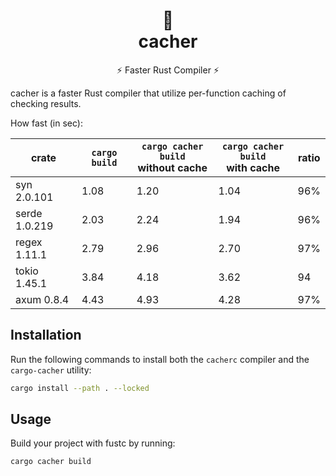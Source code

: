 <div align="center">
  <h1>
    🦅<br>
    cacher
  </h1>
  <p>⚡️ Faster Rust Compiler ⚡️</p>
</div>

cacher is a faster Rust compiler that utilize per-function caching of checking results.

How fast (in sec):

<table>
  <thead>
    <th>crate</th>
    <th><code>cargo build</code></th>
    <th><code>cargo cacher build</code><br>without cache</th>
    <th><code>cargo cacher build</code><br>with cache</th>
    <th>ratio</th>
  </thead>
  <tbody>
    <tr>
      <td>syn 2.0.101</td>
      <td>1.08</td>
      <td>1.20</td>
      <td>1.04</td>
      <td>96%</td>
    </tr>
    <tr>
      <td>serde 1.0.219</td>
      <td>2.03</td>
      <td>2.24</td>
      <td>1.94</td>
      <td>96%</td>
    </tr>
    <tr>
      <td>regex 1.11.1</td>
      <td>2.79</td>
      <td>2.96</td>
      <td>2.70</td>
      <td>97%</td>
    </tr>
    <tr>
      <td>tokio 1.45.1</td>
      <td>3.84</td>
      <td>4.18</td>
      <td>3.62</td>
      <td>94</td>
    </tr>
    <tr>
      <td>axum 0.8.4</td>
      <td>4.43</td>
      <td>4.93</td>
      <td>4.28</td>
      <td>97%</td>
    </tr>
  </tbody>
</table>

## Installation

Run the following commands to install both the `cacherc` compiler and the `cargo-cacher` utility:

```bash
cargo install --path . --locked
```

## Usage

Build your project with fustc by running:

```bash
cargo cacher build
```
